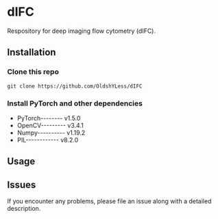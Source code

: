 # dIFC
Respository for deep imaging flow cytometry (dIFC).
## Installation
### Clone this repo
`git clone https://github.com/OldshYLess/dIFC`
### Install PyTorch and other dependencies
* PyTorch--------  v1.5.0
* OpenCV---------  v3.4.1
* Numpy----------  v1.19.2
* PIL------------  v8.2.0

## Usage


## Issues 
If you encounter any problems, please file an issue along with a detailed description.
